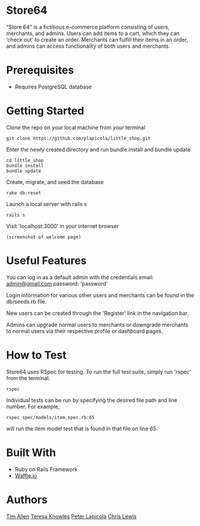 # Store64

“Store 64” is a fictitious e-commerce platform consisting of users, merchants, and admins. Users can add items to a cart, which they can ‘check out’ to create an order. Merchants can fulfill their items in an order, and admins can access functionality of both users and merchants.

# Prerequisites

- Requires PostgreSQL database

# Getting Started

Clone the repo on your local machine from your terminal

    git clone https://github.com/plapicola/little_shop.git

Enter the newly created directory and run bundle install and bundle update

    cd little_shop
    bundle install
    bundle update

Create, migrate, and seed the database

    rake db:reset

Launch a local server with rails s

    rails s

Visit 'localhost:3000' in your internet browser

    (screenshot of welcome page)

# Useful Features

You can log in as a default admin with the credentials
email: admin@gmail.com password: 'password'

Login information for various other users and merchants can be found in the db/seeds.rb file.

New users can be created through the 'Register' link in the navigation bar.

Admins can upgrade normal users to merchants or downgrade merchants to normal users via their respective profile or dashboard pages.

# How to Test

Store64 uses RSpec for testing. To run the full test suite, simply run 'rspec' from the terminal.

    rspec

Individual tests can be run by specifying the desired file path and line number. For example,

    rspec spec/models/item_spec.rb:65

will run the item model test that is found in that file on line 65.

# Built With

- Ruby on Rails Framework
- [Waffle.io](https://waffle.io/plapicola/little_shop)

# Authors

[Tim Allen](https://github.com/timnallen)
[Teresa Knowles](https://github.com/teresa-m-knowles)
[Peter Lapicola](https://github.com/plapicola)
[Chris Lewis](https://github.com/csvlewis)
